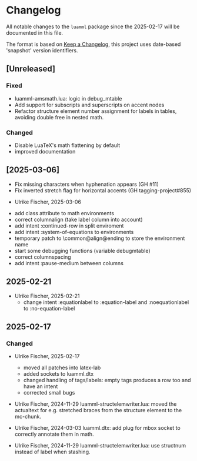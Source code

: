 # Changelog
All notable changes to the `luamml` package since the
2025-02-17 will be documented in this file.

The format is based on [Keep a Changelog](https://keepachangelog.com/en/1.0.0/),
this project uses date-based 'snapshot' version identifiers.

## [Unreleased]
 ### Fixed
  * luamml-amsmath.lua: logic in debug_mtable
  * Add support for subscripts and superscripts on accent nodes
  * Refactor structure element number assignment for labels in tables,
    avoiding double free in nested math.
  
 ### Changed
  * Disable LuaTeX's math flattening by default
  * improved documentation

## [2025-03-06]

 * Fix missing characters when hyphenation appears (GH #11)
 * Fix inverted stretch flag for horizontal accents (GH tagging-project#855)
 - Ulrike Fischer, 2025-03-06
 * add class attribute to math environments
 * correct columnalign (take label column into account)
 * add intent :continued-row in split enviroment
 * add intent :system-of-equations to environments
 * temporary patch to \common@align@ending to store the environment name
 * start some debugging functions (variable debugmtable)
 * correct columnspacing
 * add intent :pause-medium between columns
  
## 2025-02-21

- Ulrike Fischer, 2025-02-21
  * change intent :equationlabel to :equation-label and 
  :noequationlabel to :no-equation-label
  

## 2025-02-17

### Changed
- Ulrike Fischer, 2025-02-17
  * moved all patches into latex-lab
  * added sockets to luamml.dtx
  * changed handling of tags/labels: empty tags produces a row too and have an intent
  * corrected small bugs 

- Ulrike Fischer, 2024-11-29
  luamml-structelemwriter.lua: moved the actualtext for e.g. stretched braces from the structure element to the mc-chunk.

- Ulrike Fischer, 2024-03-03
  luamml.dtx: add plug for mbox socket to correctly annotate them in math.

- Ulrike Fischer, 2024-11-29
  luamml-structelemwriter.lua: use structnum instead of label when stashing. 
